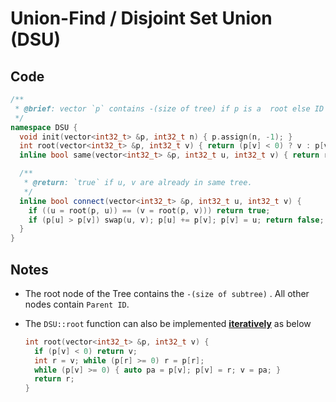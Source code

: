 ---
---

# Union-Find / Disjoint Set Union (DSU)

## Code

``` cpp
/**
 * @brief: vector `p` contains -(size of tree) if p is a  root else ID of parent in tree.
 */
namespace DSU {
  void init(vector<int32_t> &p, int32_t n) { p.assign(n, -1); }
  int root(vector<int32_t> &p, int32_t v) { return (p[v] < 0) ? v : p[v] = root(p, p[v]); }
  inline bool same(vector<int32_t> &p, int32_t u, int32_t v) { return root(p, u) == root(p, v); }

  /**
   * @return: `true` if u, v are already in same tree.
   */
  inline bool connect(vector<int32_t> &p, int32_t u, int32_t v) {
    if ((u = root(p, u)) == (v = root(p, v))) return true;
    if (p[u] > p[v]) swap(u, v); p[u] += p[v]; p[v] = u; return false;
  }
}
```

## Notes

- The root node of the Tree contains the `-(size of subtree)` . All other nodes contain `Parent ID`.

- The `DSU::root` function can also be implemented **<u>iteratively</u>** as below

  ``` cpp
  int root(vector<int32_t> &p, int32_t v) {
    if (p[v] < 0) return v;
    int r = v; while (p[r] >= 0) r = p[r];
    while (p[v] >= 0) { auto pa = p[v]; p[v] = r; v = pa; }
    return r;
  }
  ```
